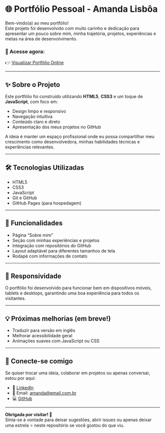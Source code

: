 # 🌐 Portfólio Pessoal - Amanda Lisbôa

Bem-vindo(a) ao meu portfólio!  
Este projeto foi desenvolvido com muito carinho e dedicação para apresentar um pouco sobre mim, minha trajetória, projetos, experiências e metas na área de desenvolvimento.

### 🔗 Acesse agora:
👉 [Visualizar Portfólio Online](https://amandalisboa-ramos.github.io/Portifolio/)

---

## ✨ Sobre o Projeto

Este portfólio foi construído utilizando **HTML5**, **CSS3** e um toque de **JavaScript**, com foco em:
- Design limpo e responsivo
- Navegação intuitiva
- Conteúdo claro e direto
- Apresentação dos meus projetos no GitHub

A ideia é manter um espaço profissional onde eu possa compartilhar meu crescimento como desenvolvedora, minhas habilidades técnicas e experiências relevantes.

---

## 🛠️ Tecnologias Utilizadas

- HTML5
- CSS3
- JavaScript
- Git e GitHub
- GitHub Pages (para hospedagem)

---

## 📸 Funcionalidades

- Página “Sobre mim”
- Seção com minhas experiências e projetos
- Integração com repositórios do GitHub
- Layout adaptável para diferentes tamanhos de tela
- Rodapé com informações de contato

---

## 📱 Responsividade

O portfólio foi desenvolvido para funcionar bem em dispositivos móveis, tablets e desktops, garantindo uma boa experiência para todos os visitantes.

---

## 💡 Próximas melhorias (em breve!)

- Traduzir para versão em inglês
- Melhorar acessibilidade geral
- Animações suaves com JavaScript ou CSS

---

## 🤝 Conecte-se comigo

Se quiser trocar uma ideia, colaborar em projetos ou apenas conversar, estou por aqui:

- 💼 [LinkedIn](https://www.linkedin.com/in/amanda-lisboa-789a42330/)
- 📧 Email: [amanda@email.com.br](mailto:amanda@email.com.br)
- 💻 [GitHub](https://github.com/amandalisboa-ramos)

---

**Obrigada por visitar! 💙**  
Sinta-se à vontade para deixar sugestões, abrir issues ou apenas deixar uma estrela ⭐️ neste repositório se você gostou do que viu.
